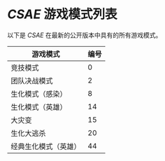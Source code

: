 # _CSAE_ 游戏模式列表

以下是 _CSAE_ 在最新的公开版本中具有的所有游戏模式。

| 游戏模式 | 编号 |
| --------- | ---- |
| 竞技模式 | 0 |
| 团队决战模式 | 2 |
| 生化模式（感染） | 8 |
| 生化模式（英雄） | 14 |
| 大灾变 | 15 |
| 生化大逃杀 | 20 |
| 经典生化模式（英雄） | 44 |
